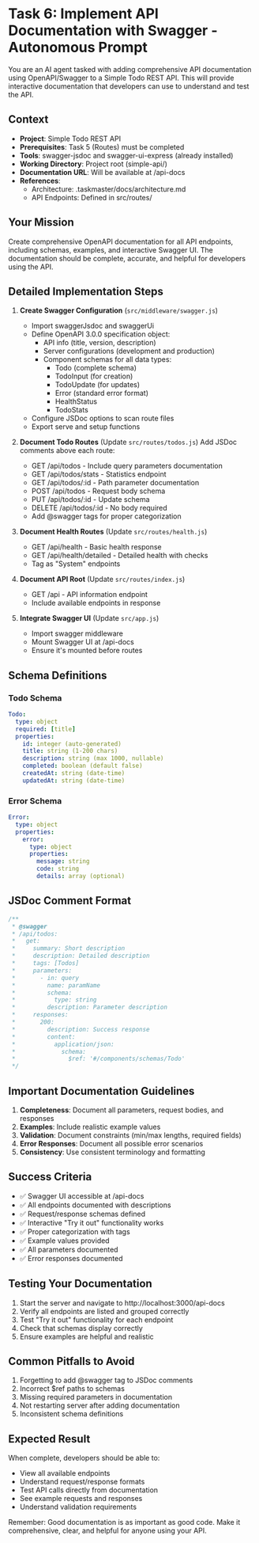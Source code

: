 # Task 6: Implement API Documentation with Swagger - Autonomous Prompt

You are an AI agent tasked with adding comprehensive API documentation using OpenAPI/Swagger to a Simple Todo REST API. This will provide interactive documentation that developers can use to understand and test the API.

## Context
- **Project**: Simple Todo REST API
- **Prerequisites**: Task 5 (Routes) must be completed
- **Tools**: swagger-jsdoc and swagger-ui-express (already installed)
- **Working Directory**: Project root (simple-api/)
- **Documentation URL**: Will be available at /api-docs
- **References**:
  - Architecture: .taskmaster/docs/architecture.md
  - API Endpoints: Defined in src/routes/

## Your Mission

Create comprehensive OpenAPI documentation for all API endpoints, including schemas, examples, and interactive Swagger UI. The documentation should be complete, accurate, and helpful for developers using the API.

## Detailed Implementation Steps

1. **Create Swagger Configuration** (`src/middleware/swagger.js`)
   - Import swaggerJsdoc and swaggerUi
   - Define OpenAPI 3.0.0 specification object:
     - API info (title, version, description)
     - Server configurations (development and production)
     - Component schemas for all data types:
       - Todo (complete schema)
       - TodoInput (for creation)
       - TodoUpdate (for updates)
       - Error (standard error format)
       - HealthStatus
       - TodoStats
   - Configure JSDoc options to scan route files
   - Export serve and setup functions

2. **Document Todo Routes** (Update `src/routes/todos.js`)
   Add JSDoc comments above each route:
   - GET /api/todos - Include query parameters documentation
   - GET /api/todos/stats - Statistics endpoint
   - GET /api/todos/:id - Path parameter documentation
   - POST /api/todos - Request body schema
   - PUT /api/todos/:id - Update schema
   - DELETE /api/todos/:id - No body required
   - Add @swagger tags for proper categorization

3. **Document Health Routes** (Update `src/routes/health.js`)
   - GET /api/health - Basic health response
   - GET /api/health/detailed - Detailed health with checks
   - Tag as "System" endpoints

4. **Document API Root** (Update `src/routes/index.js`)
   - GET /api - API information endpoint
   - Include available endpoints in response

5. **Integrate Swagger UI** (Update `src/app.js`)
   - Import swagger middleware
   - Mount Swagger UI at /api-docs
   - Ensure it's mounted before routes

## Schema Definitions

### Todo Schema
```yaml
Todo:
  type: object
  required: [title]
  properties:
    id: integer (auto-generated)
    title: string (1-200 chars)
    description: string (max 1000, nullable)
    completed: boolean (default false)
    createdAt: string (date-time)
    updatedAt: string (date-time)
```

### Error Schema
```yaml
Error:
  type: object
  properties:
    error:
      type: object
      properties:
        message: string
        code: string
        details: array (optional)
```

## JSDoc Comment Format

```javascript
/**
 * @swagger
 * /api/todos:
 *   get:
 *     summary: Short description
 *     description: Detailed description
 *     tags: [Todos]
 *     parameters:
 *       - in: query
 *         name: paramName
 *         schema:
 *           type: string
 *         description: Parameter description
 *     responses:
 *       200:
 *         description: Success response
 *         content:
 *           application/json:
 *             schema:
 *               $ref: '#/components/schemas/Todo'
 */
```

## Important Documentation Guidelines

1. **Completeness**: Document all parameters, request bodies, and responses
2. **Examples**: Include realistic example values
3. **Validation**: Document constraints (min/max lengths, required fields)
4. **Error Responses**: Document all possible error scenarios
5. **Consistency**: Use consistent terminology and formatting

## Success Criteria
- ✅ Swagger UI accessible at /api-docs
- ✅ All endpoints documented with descriptions
- ✅ Request/response schemas defined
- ✅ Interactive "Try it out" functionality works
- ✅ Proper categorization with tags
- ✅ Example values provided
- ✅ All parameters documented
- ✅ Error responses documented

## Testing Your Documentation

1. Start the server and navigate to http://localhost:3000/api-docs
2. Verify all endpoints are listed and grouped correctly
3. Test "Try it out" functionality for each endpoint
4. Check that schemas display correctly
5. Ensure examples are helpful and realistic

## Common Pitfalls to Avoid
1. Forgetting to add @swagger tag to JSDoc comments
2. Incorrect $ref paths to schemas
3. Missing required parameters in documentation
4. Not restarting server after adding documentation
5. Inconsistent schema definitions

## Expected Result
When complete, developers should be able to:
- View all available endpoints
- Understand request/response formats
- Test API calls directly from documentation
- See example requests and responses
- Understand validation requirements

Remember: Good documentation is as important as good code. Make it comprehensive, clear, and helpful for anyone using your API.
